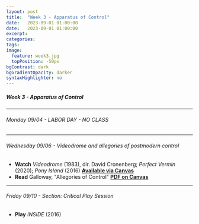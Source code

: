 ```yaml
---
layout: post
title:  "Week 3 - Apparatus of Control"
date:   2023-09-01 01:00:00
date:   2023-09-01 01:00:00
excerpt: 
categories:
tags:
image:
  feature: week3.jpg
  topPosition: -50px
bgContrast: dark
bgGradientOpacity: darker
syntaxHighlighter: no
---
```

##### **Week 3 - Apparatus of Control**

---

###### Monday 09/04 - LABOR DAY - NO CLASS

---

###### Wednesday 09/06 - *Videodrome* and allegories of postmodern control

- **Watch** *Videodrome* (1983), dir. David Cronenberg; *Perfect Vermin* (2020); *Pony Island* (2016) [**Available via Canvas**](https://uncch.instructure.com/courses/33866/discussion_topics/230654)
- **Read** Galloway, "Allegories of Control" [**PDF on Canvas**](https://uncch.instructure.com/courses/33866/files/folder/Readings?preview=4600654)

---

###### Friday 09/10 - Section: Critical Play Session
- **Play** *INSIDE* (2016) 
